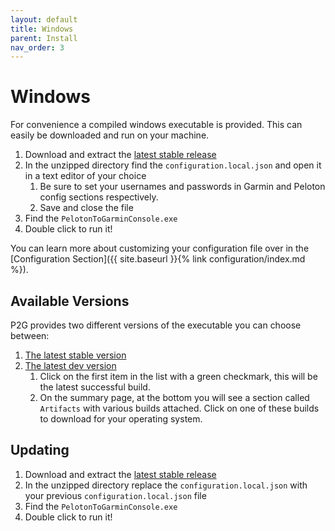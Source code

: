 ```yaml
---
layout: default
title: Windows
parent: Install
nav_order: 3
---
```


# Windows

For convenience a compiled windows executable is provided. This can easily be downloaded and run on your machine.

1. Download and extract the [latest stable release](https://github.com/philosowaffle/peloton-to-garmin/releases)
1. In the unzipped directory find the `configuration.local.json` and open it in a text editor of your choice
    1. Be sure to set your usernames and passwords in Garmin and Peloton config sections respectively.
    1. Save and close the file
1. Find the `PelotonToGarminConsole.exe`
1. Double click to run it!

You can learn more about customizing your configuration file over in the [Configuration Section]({{ site.baseurl }}{% link configuration/index.md %}).

## Available Versions

P2G provides two different versions of the executable you can choose between:

1. [The latest stable version](https://github.com/philosowaffle/peloton-to-garmin/releases)
1. [The latest dev version](https://github.com/philosowaffle/peloton-to-garmin/actions/workflows/publish_distros_latest.yml)
    1. Click on the first item in the list with a green checkmark, this will be the latest successful build.
    1. On the summary page, at the bottom you will see a section called `Artifacts` with various builds attached. Click on one of these builds to download for your operating system.

## Updating

1. Download and extract the [latest stable release](https://github.com/philosowaffle/peloton-to-garmin/releases)
1. In the unzipped directory replace the `configuration.local.json` with your previous `configuration.local.json` file
1. Find the `PelotonToGarminConsole.exe`
1. Double click to run it!